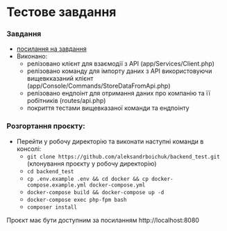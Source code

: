 # Тестове завдання

### Завдання 
- [посилання на завдання](https://github.com/adminko/backend_test/blob/main/README.md)
- Виконано:
  - релізовано клієнт для взаємодії з API (app/Services/Client.php)
  - релізовано команду для імпорту даних з API використовуючи вищевкказаний клієнт (app/Console/Commands/StoreDataFromApi.php)
  - релізовано ендпоінт для отримання даних про компанію та її робітників (routes/api.php)
  - покриття тестами вищевказаної команди та ендпоінту

### Розгортання проєкту:
- Перейти у робочу директорію та виконати наступні команди в консолі:
    + `git clone https://github.com/aleksandrboichuk/backend_test.git` (клонування проєкту у робочу директорію)
    + `cd backend_test`
    + `cp .env.example .env && cd docker && cp docker-compose.example.yml docker-compose.yml`
    + `docker-compose build && docker-compose up -d`
    + `docker-compose exec php-fpm bash`
    + `composer install`

Проєкт має бути доступним за посиланням http://localhost:8080
    
   

